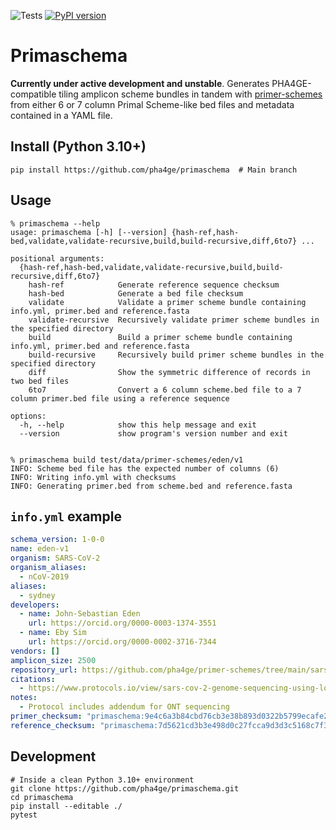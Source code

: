 ![Tests](https://github.com/pha4ge/primaschema/actions/workflows/test.yml/badge.svg) [![PyPI version](https://badge.fury.io/py/primaschema.svg)](https://pypi.org/project/primaschema)
# Primaschema

**Currently under active development and unstable**. Generates PHA4GE-compatible tiling amplicon scheme bundles in tandem with [primer-schemes](https://github.com/pha4ge/primer-schemes) from either 6 or 7 column Primal Scheme-like bed files and metadata contained in a YAML file.

## Install (Python 3.10+)
```
pip install https://github.com/pha4ge/primaschema  # Main branch
```


## Usage

```
% primaschema --help
usage: primaschema [-h] [--version] {hash-ref,hash-bed,validate,validate-recursive,build,build-recursive,diff,6to7} ...

positional arguments:
  {hash-ref,hash-bed,validate,validate-recursive,build,build-recursive,diff,6to7}
    hash-ref            Generate reference sequence checksum
    hash-bed            Generate a bed file checksum
    validate            Validate a primer scheme bundle containing info.yml, primer.bed and reference.fasta
    validate-recursive  Recursively validate primer scheme bundles in the specified directory
    build               Build a primer scheme bundle containing info.yml, primer.bed and reference.fasta
    build-recursive     Recursively build primer scheme bundles in the specified directory
    diff                Show the symmetric difference of records in two bed files
    6to7                Convert a 6 column scheme.bed file to a 7 column primer.bed file using a reference sequence

options:
  -h, --help            show this help message and exit
  --version             show program's version number and exit


% primaschema build test/data/primer-schemes/eden/v1
INFO: Scheme bed file has the expected number of columns (6)
INFO: Writing info.yml with checksums
INFO: Generating primer.bed from scheme.bed and reference.fasta
```



## `info.yml` example

```yaml
schema_version: 1-0-0
name: eden-v1
organism: SARS-CoV-2
organism_aliases:
  - nCoV-2019
aliases:
  - sydney
developers:
  - name: John-Sebastian Eden
    url: https://orcid.org/0000-0003-1374-3551
  - name: Eby Sim
    url: https://orcid.org/0000-0002-3716-7344
vendors: []
amplicon_size: 2500
repository_url: https://github.com/pha4ge/primer-schemes/tree/main/sars-cov-2/eden/v1
citations:
  - https://www.protocols.io/view/sars-cov-2-genome-sequencing-using-long-pooled-amp-kxygxeob4v8j/v1
notes:
  - Protocol includes addendum for ONT sequencing
primer_checksum: "primaschema:9e4c6a3b84cbd76cb3e38b893d0322b5799ecafe28d8cf7bf347ce6dcc5ee8cb"
reference_checksum: "primaschema:7d5621cd3b3e498d0c27fcca9d3d3c5168c7f3d3f9776f3005c7011bd90068ca"
```



## Development

```shell
# Inside a clean Python 3.10+ environment
git clone https://github.com/pha4ge/primaschema.git
cd primaschema
pip install --editable ./
pytest
```
